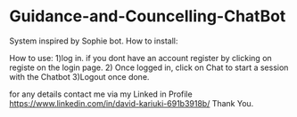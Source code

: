 # Guidance-and-Councelling-ChatBot
System inspired by Sophie bot.
How to install:

How to use:
1)log in. if you dont have an account register by clicking on registe    on the login page.
2) Once logged in, click on Chat to start a session with the Chatbot
3)Logout once done.

for any details contact me via my Linked in Profile https://www.linkedin.com/in/david-kariuki-691b3918b/
Thank You.
